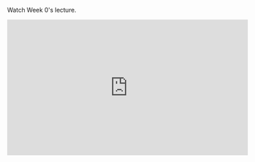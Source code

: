  Watch Week 0's lecture.
 <iframe width="560" height="315" src="https://www.youtube.com/embed/4zy0z5W0-w4" title="YouTube video player" frameborder="0" allow="accelerometer; autoplay; clipboard-write; encrypted-media; gyroscope; picture-in-picture" allowfullscreen></iframe>